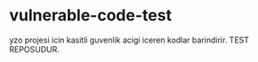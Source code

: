 # vulnerable-code-test
yzo projesi icin kasitli guvenlik acigi iceren kodlar barindirir. TEST REPOSUDUR.
